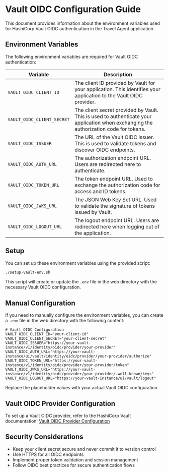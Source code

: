 # Vault OIDC Configuration Guide

This document provides information about the environment variables used for HashiCorp Vault OIDC authentication in the Travel Agent application.

## Environment Variables

The following environment variables are required for Vault OIDC authentication:

| Variable | Description |
|----------|-------------|
| `VAULT_OIDC_CLIENT_ID` | The client ID provided by Vault for your application. This identifies your application to the Vault OIDC provider. |
| `VAULT_OIDC_CLIENT_SECRET` | The client secret provided by Vault. This is used to authenticate your application when exchanging the authorization code for tokens. |
| `VAULT_OIDC_ISSUER` | The URL of the Vault OIDC issuer. This is used to validate tokens and discover OIDC endpoints. |
| `VAULT_OIDC_AUTH_URL` | The authorization endpoint URL. Users are redirected here to authenticate. |
| `VAULT_OIDC_TOKEN_URL` | The token endpoint URL. Used to exchange the authorization code for access and ID tokens. |
| `VAULT_OIDC_JWKS_URL` | The JSON Web Key Set URL. Used to validate the signature of tokens issued by Vault. |
| `VAULT_OIDC_LOGOUT_URL` | The logout endpoint URL. Users are redirected here when logging out of the application. |

## Setup

You can set up these environment variables using the provided script:

```bash
./setup-vault-env.sh
```

This script will create or update the `.env` file in the web directory with the necessary Vault OIDC configuration.

## Manual Configuration

If you need to manually configure the environment variables, you can create a `.env` file in the web directory with the following content:

```
# Vault OIDC Configuration
VAULT_OIDC_CLIENT_ID="your-client-id"
VAULT_OIDC_CLIENT_SECRET="your-client-secret"
VAULT_OIDC_ISSUER="https://your-vault-instance/v1/identity/oidc/provider/your-provider"
VAULT_OIDC_AUTH_URL="https://your-vault-instance/ui/vault/identity/oidc/provider/your-provider/authorize"
VAULT_OIDC_TOKEN_URL="https://your-vault-instance/v1/identity/oidc/provider/your-provider/token"
VAULT_OIDC_JWKS_URL="https://your-vault-instance/v1/identity/oidc/provider/your-provider/.well-known/keys"
VAULT_OIDC_LOGOUT_URL="https://your-vault-instance/ui/vault/logout"
```

Replace the placeholder values with your actual Vault OIDC configuration.

## Vault OIDC Provider Configuration

To set up a Vault OIDC provider, refer to the HashiCorp Vault documentation:
[Vault OIDC Provider Configuration](https://developer.hashicorp.com/vault/docs/auth/jwt)

## Security Considerations

- Keep your client secret secure and never commit it to version control
- Use HTTPS for all OIDC endpoints
- Implement proper token validation and session management
- Follow OIDC best practices for secure authentication flows